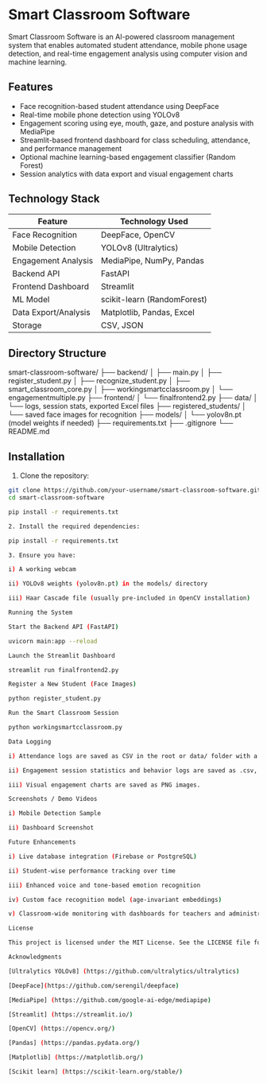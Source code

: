 # Smart Classroom Software

Smart Classroom Software is an AI-powered classroom management system that enables automated student attendance, mobile phone usage detection, and real-time engagement analysis using computer vision and machine learning.

## Features

- Face recognition-based student attendance using DeepFace
- Real-time mobile phone detection using YOLOv8
- Engagement scoring using eye, mouth, gaze, and posture analysis with MediaPipe
- Streamlit-based frontend dashboard for class scheduling, attendance, and performance management
- Optional machine learning-based engagement classifier (Random Forest)
- Session analytics with data export and visual engagement charts

## Technology Stack

| Feature               | Technology Used              |
|----------------------|------------------------------|
| Face Recognition     | DeepFace, OpenCV             |
| Mobile Detection     | YOLOv8 (Ultralytics)         |
| Engagement Analysis  | MediaPipe, NumPy, Pandas     |
| Backend API          | FastAPI                      |
| Frontend Dashboard   | Streamlit                    |
| ML Model             | scikit-learn (RandomForest)  |
| Data Export/Analysis | Matplotlib, Pandas, Excel    |
| Storage              | CSV, JSON                    |

## Directory Structure

smart-classroom-software/
├── backend/
│ ├── main.py
│ ├── register_student.py
│ ├── recognize_student.py
│ ├── smart_classroom_core.py
│ ├── workingsmartcclassroom.py
│ └── engagementmultiple.py
├── frontend/
│ └── finalfrontend2.py
├── data/
│ └── logs, session stats, exported Excel files
├── registered_students/
│ └── saved face images for recognition
├── models/
│ └── yolov8n.pt (model weights if needed)
├── requirements.txt
├── .gitignore
└── README.md


## Installation

1. Clone the repository:

```bash
git clone https://github.com/your-username/smart-classroom-software.git
cd smart-classroom-software

pip install -r requirements.txt

2. Install the required dependencies:

pip install -r requirements.txt

3. Ensure you have:

i) A working webcam

ii) YOLOv8 weights (yolov8n.pt) in the models/ directory

iii) Haar Cascade file (usually pre-included in OpenCV installation)

Running the System

Start the Backend API (FastAPI)

uvicorn main:app --reload

Launch the Streamlit Dashboard

streamlit run finalfrontend2.py

Register a New Student (Face Images) 

python register_student.py

Run the Smart Classroom Session 

python workingsmartcclassroom.py

Data Logging

i) Attendance logs are saved as CSV in the root or data/ folder with a timestamp.

ii) Engagement session statistics and behavior logs are saved as .csv, .json, and .xlsx.

iii) Visual engagement charts are saved as PNG images.

Screenshots / Demo Videos

i) Mobile Detection Sample

ii) Dashboard Screenshot

Future Enhancements

i) Live database integration (Firebase or PostgreSQL)

ii) Student-wise performance tracking over time

iii) Enhanced voice and tone-based emotion recognition

iv) Custom face recognition model (age-invariant embeddings)

v) Classroom-wide monitoring with dashboards for teachers and administrators

License

This project is licensed under the MIT License. See the LICENSE file for details.

Acknowledgments

[Ultralytics YOLOv8] (https://github.com/ultralytics/ultralytics)

[DeepFace](https://github.com/serengil/deepface)

[MediaPipe] (https://github.com/google-ai-edge/mediapipe)

[Streamlit] (https://streamlit.io/)

[OpenCV] (https://opencv.org/)

[Pandas] (https://pandas.pydata.org/)

[Matplotlib] (https://matplotlib.org/)

[Scikit learn] (https://scikit-learn.org/stable/)

